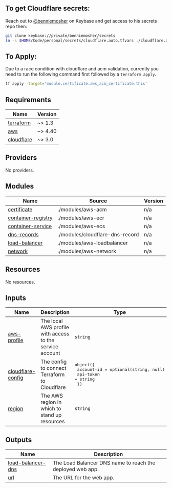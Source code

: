 ## To get Cloudflare secrets:

Reach out to [@benniemosher](https://keybase.io/benniemosher) on Keybase and get access to his secrets repo then:

```bash
git clone keybase://private/benniemosher/secrets
ln -s $HOME/Code/personal/secrets/cloudflare.auto.tfvars ./cloudflare.auto.tfvars
```

## To Apply:

Due to a race condition with cloudflare and acm validation, currently you need
to run the following command first followed by a `terraform apply`.

```bash
tf apply -target='module.certificate.aws_acm_certificate.this'
```

<!-- BEGIN_TF_DOCS -->

## Requirements

| Name                                                                        | Version |
| --------------------------------------------------------------------------- | ------- |
| <a name="requirement_terraform"></a> [terraform](#requirement_terraform)    | ~> 1.3  |
| <a name="requirement_aws"></a> [aws](#requirement_aws)                      | ~> 4.40 |
| <a name="requirement_cloudflare"></a> [cloudflare](#requirement_cloudflare) | ~> 3.0  |

## Providers

No providers.

## Modules

| Name                                                                                      | Source                          | Version |
| ----------------------------------------------------------------------------------------- | ------------------------------- | ------- |
| <a name="module_certificate"></a> [certificate](#module_certificate)                      | ./modules/aws-acm               | n/a     |
| <a name="module_container-registry"></a> [container-registry](#module_container-registry) | ./modules/aws-ecr               | n/a     |
| <a name="module_container-service"></a> [container-service](#module_container-service)    | ./modules/aws-ecs               | n/a     |
| <a name="module_dns-records"></a> [dns-records](#module_dns-records)                      | ./modules/cloudflare-dns-record | n/a     |
| <a name="module_load-balancer"></a> [load-balancer](#module_load-balancer)                | ./modules/aws-loadbalancer      | n/a     |
| <a name="module_network"></a> [network](#module_network)                                  | ./modules/aws-network           | n/a     |

## Resources

No resources.

## Inputs

| Name                                                                                 | Description                                              | Type                                                                                      | Default                        | Required |
| ------------------------------------------------------------------------------------ | -------------------------------------------------------- | ----------------------------------------------------------------------------------------- | ------------------------------ | :------: |
| <a name="input_aws-profile"></a> [aws-profile](#input_aws-profile)                   | The local AWS profile with access to the service account | `string`                                                                                  | `"benniemosher-quest-sandbox"` |    no    |
| <a name="input_cloudflare-config"></a> [cloudflare-config](#input_cloudflare-config) | The config to connect Terraform to Cloudflare            | <pre>object({<br> account-id = optional(string, null)<br> api-token = string<br> })</pre> | n/a                            |   yes    |
| <a name="input_region"></a> [region](#input_region)                                  | The AWS region in which to stand up resources            | `string`                                                                                  | `"us-east-1"`                  |    no    |

## Outputs

| Name                                                                                   | Description                                               |
| -------------------------------------------------------------------------------------- | --------------------------------------------------------- |
| <a name="output_load-balancer-dns"></a> [load-balancer-dns](#output_load-balancer-dns) | The Load Balancer DNS name to reach the deployed web app. |
| <a name="output_url"></a> [url](#output_url)                                           | The URL for the web app.                                  |

<!-- END_TF_DOCS -->
